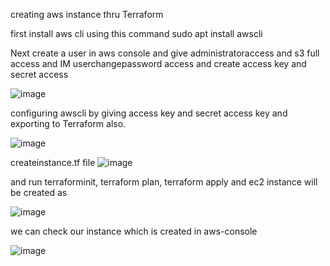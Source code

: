 creating aws instance thru Terraform

first install aws cli using this command
sudo apt install awscli

Next create a user in aws console and give administratoraccess and s3 full access and IM userchangepassword access and create access key and secret access 

![image](https://user-images.githubusercontent.com/92623347/232193698-869e461a-9b97-4dbc-9474-b320476fe031.png)


configuring awscli  by giving access key and secret access key  and exporting to Terraform also.

![image](https://user-images.githubusercontent.com/92623347/232192710-d01bc275-3675-45a9-9bda-9f099be1d118.png)

createinstance.tf file
![image](https://user-images.githubusercontent.com/92623347/232194277-30e89e98-108b-49b4-8fbb-fb0e19ab5975.png)

and run terraforminit, terraform plan, terraform apply and ec2 instance will be created as

![image](https://user-images.githubusercontent.com/92623347/232194329-adbcc340-12e0-4202-be06-2c133ba8ca3b.png)

we can check our instance which is created in aws-console

![image](https://user-images.githubusercontent.com/92623347/232194425-65addca3-9752-4371-99f5-a98e9d299116.png)



